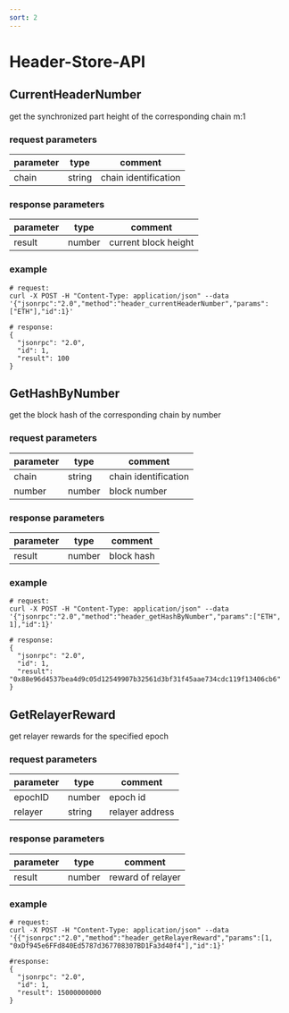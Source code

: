 ```yaml
---
sort: 2
---
```


# Header-Store-API

## CurrentHeaderNumber

get the synchronized part height of the corresponding chain m:1

### request parameters

| parameter | type   | comment |
| --------- | ------ | ------- |
| chain     | string | chain identification |

### response parameters

| parameter | type   | comment |
| --------- | ------ | ------- |
| result    | number | current block height |

### example

```shell
# request:
curl -X POST -H "Content-Type: application/json" --data '{"jsonrpc":"2.0","method":"header_currentHeaderNumber","params":["ETH"],"id":1}'

# response:
{
  "jsonrpc": "2.0",
  "id": 1,
  "result": 100
}
```

## GetHashByNumber

get the block hash of the corresponding chain by number

### request parameters

| parameter | type   | comment |
| --------- | ------ | ------- |
| chain     | string | chain identification |
| number    | number | block number |

### response parameters

| parameter | type   | comment |
| --------- | ------ | ------- |
| result    | number | block hash |

### example

```shell
# request:
curl -X POST -H "Content-Type: application/json" --data '{"jsonrpc":"2.0","method":"header_getHashByNumber","params":["ETH", 1],"id":1}'

# response:
{
  "jsonrpc": "2.0",
  "id": 1,
  "result": "0x88e96d4537bea4d9c05d12549907b32561d3bf31f45aae734cdc119f13406cb6"
}
```

## GetRelayerReward

get relayer rewards for the specified epoch

### request parameters

| parameter | type   | comment |
| --------- | ------ | ------- |
| epochID   | number | epoch id |
| relayer   | string | relayer address |

### response parameters

| parameter | type   | comment |
| --------- | ------ | ------- |
| result    | number | reward of relayer |

### example

```shell
# request:
curl -X POST -H "Content-Type: application/json" --data '{{"jsonrpc":"2.0","method":"header_getRelayerReward","params":[1, "0xDf945e6FFd840Ed5787d367708307BD1Fa3d40f4"],"id":1}'

#response:
{
  "jsonrpc": "2.0",
  "id": 1,
  "result": 15000000000
}
```